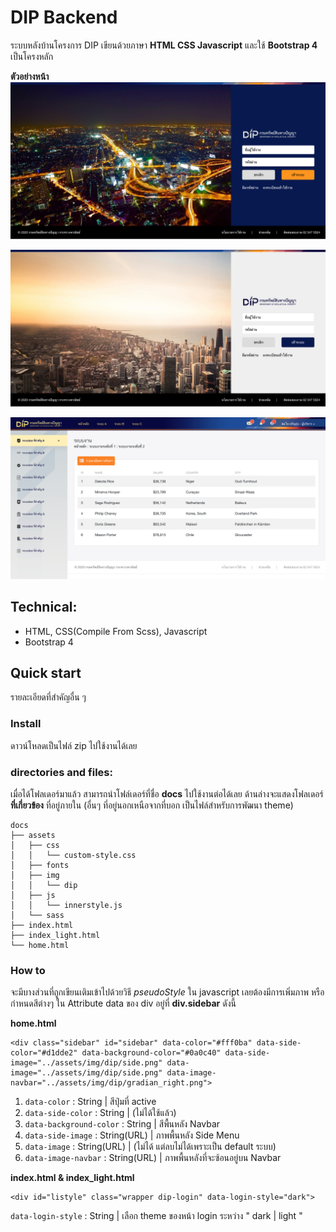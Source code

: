 # DIP Backend

ระบบหลังบ้านโครงการ DIP เขียนด้วยภาษา **HTML CSS Javascript** และใช้ **Bootstrap 4** เป็นโครงหลัก

**ตัวอย่างหน้า**
![alt text](docs/assets/img/dip/screencapture/login_dark.jpg "Home DIP Backend")

![alt text](docs/assets/img/dip/screencapture/login_light.jpg "Home DIP Backend")

![alt text](docs/assets/img/dip/screencapture/home.jpg "Home DIP Backend")


## Technical:
- HTML, CSS(Compile From Scss), Javascript
- Bootstrap 4


## Quick start
รายละเอียดที่สำคัญอื่น ๆ
### Install
ดาวน์โหลดเป็นไฟล์ zip ไปใช้งานได้เลย

### directories and files:
เมื่อได้โฟลเดอร์มาแล้ว สามารถนำโฟล์เดอร์ที่ชื่อ **docs** ไปใช้งานต่อได้เลย ด้านล่างจะแสดงโฟลเดอร์ **ที่เกี่ยวข้อง** ที่อยู่ภายใน (อื่นๆ ที่อยู่นอกเหนือจากที่บอก เป็นไฟล์สำหรับการพัฒนา theme)

```
docs
├── assets
│   ├── css
│   │   └── custom-style.css
│   ├── fonts
│   ├── img
│   │   └── dip
│   ├── js
│   │   └── innerstyle.js
│   └── sass
├── index.html
├── index_light.html
└── home.html
```

### How to

จะมีบางส่วนที่ถูกเขียนเติมเข้าไปด้วยวิธี *pseudoStyle* ใน javascript เลยต้องมีการเพิ่มภาพ หรือกำหนดสีต่างๆ ใน Attribute data ของ div อยู่ที่ **div.sidebar** ดังนี้


**home.html**
```
<div class="sidebar" id="sidebar" data-color="#fff0ba" data-side-color="#d1dde2" data-background-color="#0a0c40" data-side-image="../assets/img/dip/side.png" data-image="../assets/img/dip/side.png" data-image-navbar="../assets/img/dip/gradian_right.png">
```

1. `data-color` : String | สีปุ่มที่ active
2. `data-side-color` : String | (ไม่ได้ใช้แล้ว)
3. `data-background-color` : String | สีพื้นหลัง Navbar
4. `data-side-image` : String(URL) | ภาพพื้นหลัง Side Menu
5. `data-image` : String(URL) | (ไม่ได้ แต่ลบไม่ได้เพราะเป็น default ระบบ)
6. `data-image-navbar` : String(URL) | ภาพพื้นหลังที่จะซ้อนอยู่บน Navbar


**index.html & index_light.html**
```
<div id="listyle" class="wrapper dip-login" data-login-style="dark">
```

`data-login-style` : String | เลือก theme ของหน้า login ระหว่าง " dark | light "
